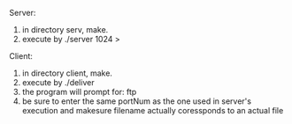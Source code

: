 Server:
1. in directory serv, make.
2. execute by ./server <some port number > 1024 >
  
Client:
1. in directory client, make.
2. execute by ./deliver <server address>
3. the program will prompt for: <portNum> ftp <filename> 
4. be sure to enter the same portNum as the one used in server's execution and makesure filename actually coressponds to an actual file
